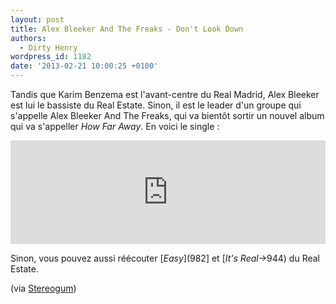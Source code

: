 ```yaml
---
layout: post
title: Alex Bleeker And The Freaks - Don't Look Down
authors:
  - Dirty Henry
wordpress_id: 1182
date: '2013-02-21 10:00:25 +0100'
---
```

Tandis que Karim Benzema est l'avant-centre du Real Madrid, Alex Bleeker est lui le bassiste du Real Estate. Sinon, il est le leader d'un groupe qui s'appelle Alex Bleeker And The Freaks, qui va bientôt sortir un nouvel album qui va s'appeller *How Far Away*. En voici le single : 

<iframe width="100%" height="166" scrolling="no" frameborder="no" src="https://w.soundcloud.com/player/?url=http%3A%2F%2Fapi.soundcloud.com%2Ftracks%2F78418477"></iframe>

Sinon, vous pouvez aussi réécouter [*Easy*](982] et [*It's Real*->944) du Real Estate.

(via [Stereogum](http://stereogum.com/1260751/alex-bleeker-and-the-freaks-dont-look-down/mp3s/))

